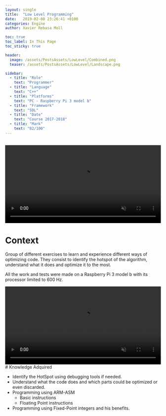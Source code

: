 ```yaml
---
layout: single
title:  "Low Level Programming"
date:   2019-02-08 23:26:41 +0100
categories: Engine
author: Xavier Rebasa Moll

toc: true
toc_label: In This Page
toc_sticky: true

header:
  image: /assets/PostsAssets/LowLevel/Combined.png
  teaser: /assets/PostsAssets/LowLevel/Landscape.png

sidebar:
  - title: "Role"
    text: "Programmer"
  - title: "Language"
    text: "C++"
  - title: "Platforms"
    text: "PC - Raspberry Pi 3 model b"
  - title: "Framework"
    text: "SDL"
  - title: "Date"
    text: "Course 2017-2018"
  - title: "Mark"
    text: "82/100"
---
```


<br>
<video width="100%" muted autoplay loop>
    <source src="/assets/PostsAssets/LowLevel/LensVidmp4.mp4" type="video/mp4">
</video>

# Context

Group of different exercises to learn and experience different ways of optimizing code. They consist to identify the hotspot of the algorithm, understand what it does and optimize it to the most.

All the work and tests were made on a Raspberry Pi 3 model b with its processor limited to 600 Hz.

<video width="100%" muted autoplay loop>
    <source src="/assets/PostsAssets/LowLevel/LandscapeVidmp4.mp4" type="video/mp4">
    <p>No compatible video device</p>
</video>
# Knowledge Adquired

- Identify the HotSpot using debugging tools if needed.
- Understand what the code does and which parts could be optimized or even discarded.
- Programming using ARM-ASM
  - Basic instructions
  - Floating Point instructions
- Programming using Fixed-Point integers and his benefits.